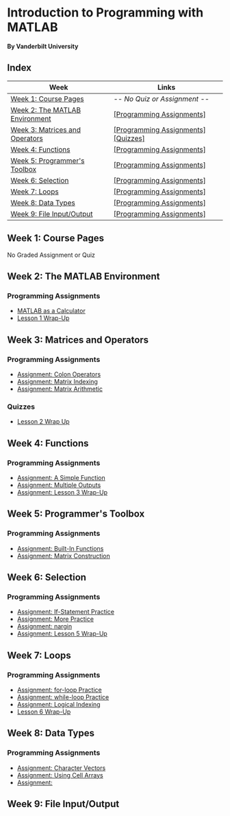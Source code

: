 # Introduction to Programming with MATLAB
__By Vanderbilt University__

## Index
| Week | Links | 
|------|-------|
| [Week 1: Course Pages](#week-1) | _-- No Quiz or Assignment --_|
| [Week 2: The MATLAB Environment](#week-2) | [[Programming Assignments]](#programming-assignments) |
| [Week 3: Matrices and Operators](#week-3) | [[Programming Assignments]](#programming-assignments-1) [[Quizzes]](#quizzes) |
| [Week 4: Functions](#week-4) | [[Programming Assignments]](#programming-assignments-2) |
| [Week 5: Programmer's Toolbox](#week-5) | [[Programming Assignments]](#programming-assignments-3) |
| [Week 6: Selection](#week-6) | [[Programming Assignments]](#programming-assignments-4) |
| [Week 7: Loops](#week-7) | [[Programming Assignments]](#programming-assignments-5) |
| [Week 8: Data Types](#week-8) | [[Programming Assignments]](#programming-assignments-6) |
| [Week 9: File Input/Output](#week-9) | [[Programming Assignments]](#programming-assignments-7) |


## Week 1: Course Pages
No Graded Assignment or Quiz

## Week 2: The MATLAB Environment
### Programming Assignments
- [MATLAB as a Calculator](week-2/program1.m)
- [Lesson 1 Wrap-Up](week-2/lesson_1_wrap_up.m)

## Week 3: Matrices and Operators
### Programming Assignments
- [Assignment: Colon Operators](week-3/colon_operators.m)
- [Assignment: Matrix Indexing](week-3/matrix_indexing.m)
- [Assignment: Matrix Arithmetic](week-3/matrix_arithmetic.m)

### Quizzes
- [Lesson 2 Wrap Up](week-3/lesson-2-wrap-up.md)

## Week 4: Functions
### Programming Assignments
- [Assignment: A Simple Function](week-4/tri_area.m)
- [Assignment: Multiple Outputs](week-4/corners.m)
- [Assignment: Lesson 3 Wrap-Up](week-4/taxi_fare.m)

## Week 5: Programmer's Toolbox
### Programming Assignments
- [Assignment: Built-In Functions](week-5/minimax.m)
- [Assignment: Matrix Construction](week-5/trio.m)

## Week 6: Selection
### Programming Assignments
- [Assignment: If-Statement Practice](week-6/picker.m)
- [Assignment: More Practice](week-6/eligible.m)
- [Assignment: nargin](week-6/under_age.m)
- [Assignment: Lesson 5 Wrap-Up](week-6/valid_date.m)

## Week 7: Loops
### Programming Assignments
- [Assignment: for-loop Practice](week-7/halfsum.m)
- [Assignment: while-loop Practice](week-7/next_prime.m)
- [Assignment: Logical Indexing](week-7/freezing.m)
- [Lesson 6 Wrap-Up](week-7/max_sum.m)

## Week 8: Data Types
### Programming Assignments
- [Assignment: Character Vectors](week-8/caesar.m)
- [Assignment: Using Cell Arrays](week-8/sparse2matrix.m)
- [Assignment: ]()

## Week 9: File Input/Output
